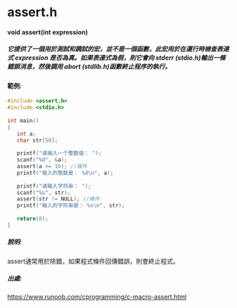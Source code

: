 # assert.h
#### void assert(int expression)
##### 它提供了一個用於測試和調試的宏，並不是一個函數，此宏用於在運行時檢查表達式 expression 是否為真。如果表達式為假，則它會向 stderr (stdio.h)輸出一條錯誤消息，然後調用 abort (stdlib.h)函數終止程序的執行。
#### 範例:
```C
#include <assert.h>
#include <stdio.h>
 
int main()
{
   int a;
   char str[50];
     
   printf("请输入一个整数值： ");
   scanf("%d", &a);
   assert(a >= 10); //條件
   printf("输入的整数是： %d\n", a);
    
   printf("请输入字符串： ");
   scanf("%s", str);
   assert(str != NULL); //條件
   printf("输入的字符串是： %s\n", str);
    
   return(0);
}
```
##### 說明:
assert通常用於除錯，如果程式條件回傳錯誤，則會終止程式。
##### 出處:
https://www.runoob.com/cprogramming/c-macro-assert.html
